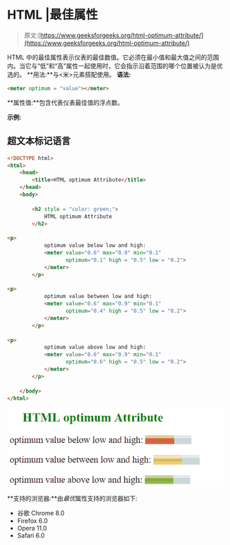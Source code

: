 # HTML |最佳属性

> 原文:[https://www.geeksforgeeks.org/html-optimum-attribute/](https://www.geeksforgeeks.org/html-optimum-attribute/)

HTML 中的最佳属性表示仪表的最佳数值。它必须在最小值和最大值之间的范围内。当它与“低”和“高”属性一起使用时，它会指示沿着范围的哪个位置被认为是优选的。
**用法:**与<米>元素搭配使用。
**语法:**

```html
<meter optimum = "value"></meter>
```

**属性值:**包含代表仪表最佳值的浮点数。

**示例:**

## 超文本标记语言

```html
<!DOCTYPE html>
<html>
    <head>
        <title>HTML optimum Attribute</title>
    </head>
    <body>

        <h2 style = "color: green;">
            HTML optimum Attribute
        </h2>

<p>
            optimum value below low and high:
            <meter value="0.6" max="0.9" min="0.1"
                   optimum="0.1" high = "0.5" low = "0.2">
            </meter>
        </p>

<p>
            optimum value between low and high:
            <meter value="0.6" max="0.9" min="0.1"
                   optimum="0.4" high = "0.5" low = "0.2">
            </meter>
        </p>

<p>
            optimum value above low and high:
            <meter value="0.6" max="0.9" min="0.1"
                   optimum="0.6" high = "0.5" low = "0.2">
            </meter>
        </p>

    </body>
</html>
```

![optimum](img/86150924bbd54d806a4a54fa26ec54e8.png)

**支持的浏览器:**由*最优*属性支持的浏览器如下:

*   谷歌 Chrome 8.0
*   Firefox 6.0
*   Opera 11.0
*   Safari 6.0